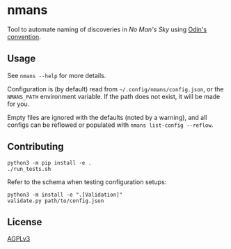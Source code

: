 # nmans

Tool to automate naming of discoveries in _No Man's Sky_ using [Odin's convention][0].

[0]: https://www.odingaming.com/2018/01/15/no-mans-sky-naming-convention/ "No Man’s Sky Naming Convention – Odin’s Convention"

## Usage

See `nmans --help` for more details.

Configuration is (by default) read from `~/.config/nmans/config.json`, or the `NMANS_PATH` environment variable. If the path does not exist, it will be made for you.

Empty files are ignored with the defaults (noted by a warning), and all configs can be reflowed or populated with `nmans list-config --reflow`.

## Contributing

    python3 -m pip install -e .
    ./run_tests.sh

Refer to the schema when testing configuration setups:

    python3 -m install -e ".[Validation]"
    validate.py path/to/config.json

## License

[AGPLv3](LICENSE)
